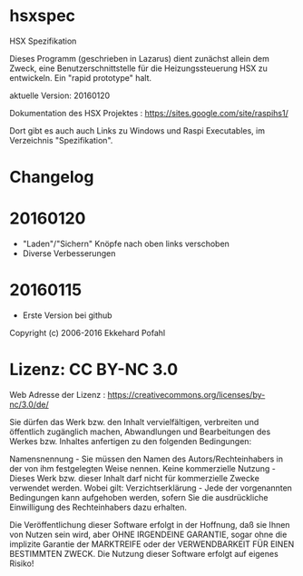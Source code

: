 # hsxspec
HSX Spezifikation

Dieses Programm (geschrieben in Lazarus) dient zunächst allein dem Zweck, eine Benutzerschnittstelle für die 
Heizungssteuerung HSX zu entwickeln. Ein "rapid prototype" halt.

aktuelle Version: 20160120

Dokumentation des HSX Projektes :  https://sites.google.com/site/raspihs1/

Dort gibt es auch auch Links zu Windows und Raspi Executables, im Verzeichnis "Spezifikation".

# Changelog

# 20160120

- "Laden"/"Sichern" Knöpfe nach oben links verschoben 
- Diverse Verbesserungen

# 20160115

- Erste Version bei github 



Copyright (c) 2006-2016 Ekkehard Pofahl

# Lizenz: CC BY-NC 3.0

Web Adresse der Lizenz : https://creativecommons.org/licenses/by-nc/3.0/de/

Sie dürfen das Werk bzw. den Inhalt vervielfältigen, verbreiten und öffentlich zugänglich machen, Abwandlungen 
und Bearbeitungen des Werkes bzw. Inhaltes anfertigen zu den folgenden Bedingungen:

Namensnennung - Sie müssen den Namen des Autors/Rechteinhabers in der von ihm festgelegten Weise nennen.
Keine kommerzielle Nutzung - Dieses Werk bzw. dieser Inhalt darf nicht für kommerzielle Zwecke verwendet werden.
Wobei gilt: Verzichtserklärung - Jede der vorgenannten Bedingungen kann aufgehoben werden, sofern Sie die 
ausdrückliche Einwilligung des Rechteinhabers dazu erhalten.

Die Veröffentlichung dieser Software erfolgt in der Hoffnung, daß sie Ihnen von Nutzen sein wird, aber 
OHNE IRGENDEINE GARANTIE, sogar ohne die implizite Garantie der MARKTREIFE oder der VERWENDBARKEIT FÜR 
EINEN BESTIMMTEN ZWECK. Die Nutzung dieser Software erfolgt auf eigenes Risiko!
